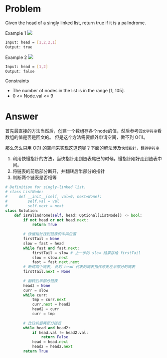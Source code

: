 # Problem
Given the head of a singly linked list, return true if it is a palindrome.

Example 1
![](https://assets.leetcode.com/uploads/2021/03/03/pal1linked-list.jpg)
```bash
Input: head = [1,2,2,1]
Output: true
```

Example 2
![](https://assets.leetcode.com/uploads/2021/03/03/pal2linked-list.jpg)
```bash
Input: head = [1,2]
Output: false
```

Constraints
- The number of nodes in the list is in the range [1, 105].
- 0 <= Node.val <= 9

# Answer
首先最直接的方法当然后，创建一个数组存各个node的值，然后参考`回文字符串`看数组的值是否是回文的。
但是这个方法需要额外申请空间，做不到 O(1)。

那么怎么只用 O(1) 的空间来实现这道题呢？下面的解法涉及`快慢指针`，`翻转字符串`
1. 利用快慢指针的方法，当快指针走到链表尾巴的时候，慢指针刚好走到链表中间。
2. 将链表的前后部分断开，并翻转后半部分的指针
3. 判断两个链表是否相等
```python
# Definition for singly-linked list.
# class ListNode:
#     def __init__(self, val=0, next=None):
#         self.val = val
#         self.next = next
class Solution:
    def isPalindrome(self, head: Optional[ListNode]) -> bool:
        if not head or not head.next:
            return True
        
        # 快慢指针找到链表的中间位置
        firstTail = None
        slow = fast = head
        while fast and fast.next:
            firstTail = slow # 上一步的 slow 结果存给 firstTail
            slow = slow.next
            fast = fast.next.next
        # 断成两个链表, 此时 head 代表的链表指代原先左半部分的链表
        firstTail.next = None 
        
        # 翻转后半部分链表
        head2 = None
        curr = slow
        while curr:
            tmp = curr.next
            curr.next = head2
            head2 = curr
            curr = tmp
            
        # 比较前后两部分链表
        while head and head2:
            if head.val != head2.val:
                return False
            head = head.next
            head2 = head2.next
        return True
```
